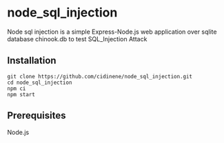# node_sql_injection


 Node sql injection is a simple Express-Node.js web application over sqlite database chinook.db to test SQL_Injection Attack
 
 ## Installation 
 ```
 git clone https://github.com/cidinene/node_sql_injection.git
 cd node_sql_injection
 npm ci
 npm start
 ```
  ## Prerequisites 
  Node.js
 
